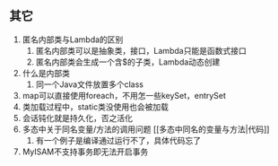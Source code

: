 ## 其它
1. 匿名内部类与Lambda的区别
    1. 匿名内部类可以是抽象类，接口，Lambda只能是函数式接口
    2. 匿名内部类会生成一个含$的子类，Lambda动态创建
2. 什么是内部类
    1. 同一个Java文件放置多个class
3. map可以直接使用foreach，不用怎一些keySet，entrySet
4. 类加载过程中，static类没使用也会被加载
5. 会话钝化就是持久化，否之活化
6. 多态中关于同名变量/方法的调用问题 [[多态中同名的变量与方法|代码]]
    1. 有一个例子是编译通过运行不了，具体代码忘了
7. MyISAM不支持事务即无法开启事务